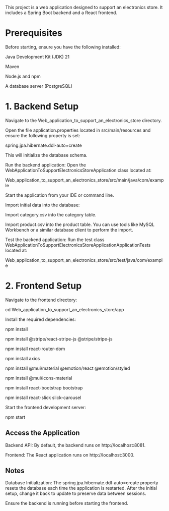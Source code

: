 This project is a web application designed to support an electronics store. It includes a Spring Boot backend and a React frontend.

# Prerequisites

Before starting, ensure you have the following installed:

Java Development Kit (JDK) 21

Maven

Node.js and npm

A database server (PostgreSQL)

# 1. Backend Setup

Navigate to the Web_application_to_support_an_electronics_store directory.

Open the file application.properties located in src/main/resources and ensure the following property is set:

spring.jpa.hibernate.ddl-auto=create

This will initialize the database schema.

Run the backend application: Open the WebApplicationToSupportElectronicsStoreApplication class located at:

Web_application_to_support_an_electronics_store/src/main/java/com/example

Start the application from your IDE or command line.

Import initial data into the database:

Import category.csv into the category table.

Import product.csv into the product table. You can use tools like MySQL Workbench or a similar database client to perform the import.

Test the backend application: Run the test class WebApplicationToSupportElectronicsStoreApplicationApplicationTests located at:

Web_application_to_support_an_electronics_store/src/test/java/com/example

# 2. Frontend Setup
   
Navigate to the frontend directory:

cd Web_application_to_support_an_electronics_store/app

Install the required dependencies:

npm install

npm install @stripe/react-stripe-js @stripe/stripe-js

npm install react-router-dom

npm install axios

npm install @mui/material @emotion/react @emotion/styled

npm install @mui/icons-material

npm install react-bootstrap bootstrap

npm install react-slick slick-carousel

Start the frontend development server:

npm start

## Access the Application

Backend API: By default, the backend runs on http://localhost:8081.

Frontend: The React application runs on http://localhost:3000.

## Notes

Database Initialization: The spring.jpa.hibernate.ddl-auto=create property resets the database each time the application is restarted. After the initial setup, change it back to update to preserve data between sessions.

Ensure the backend is running before starting the frontend.
